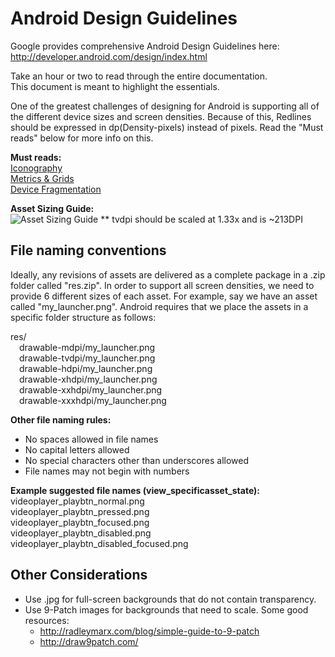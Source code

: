 Android Design Guidelines
===

Google provides comprehensive Android Design Guidelines here:  
http://developer.android.com/design/index.html

Take an hour or two to read through the entire documentation.  
This document is meant to highlight the essentials.  

One of the greatest challenges of designing for Android is supporting all of the 
different device sizes and screen densities.  Because of this, Redlines should be 
expressed in dp(Density-pixels) instead of pixels.  Read the "Must reads" below
for more info on this.

**Must reads:**  
[Iconography](http://developer.android.com/design/style/iconography.html)  
[Metrics & Grids](http://developer.android.com/design/style/metrics-grids.html)  
[Device Fragmentation](http://developer.android.com/about/dashboards/index.html)  
  
**Asset Sizing Guide:**  
![Asset Sizing Guide](http://developer.android.com/design/media/devices_displays_density@2x.png "Asset Sizing Guide")
** tvdpi should be scaled at 1.33x and is ~213DPI


File naming conventions
---------------------

Ideally, any revisions of assets are delivered as a complete package in a .zip 
folder called "res.zip".  In order to support all screen densities, we need to 
provide 6 different sizes of each asset.  For example, say we have an asset
called "my_launcher.png".  Android requires that we place the assets in a 
specific folder structure as follows:

res/  
&ensp;&ensp;drawable-mdpi/my_launcher.png  
&ensp;&ensp;drawable-tvdpi/my_launcher.png  
&ensp;&ensp;drawable-hdpi/my_launcher.png  
&ensp;&ensp;drawable-xhdpi/my_launcher.png  
&ensp;&ensp;drawable-xxhdpi/my_launcher.png  
&ensp;&ensp;drawable-xxxhdpi/my_launcher.png  
	
**Other file naming rules:**  
* No spaces allowed in file names
* No capital letters allowed
* No special characters other than underscores allowed
* File names may not begin with numbers

**Example suggested file names (view_specificasset_state):**  
videoplayer_playbtn_normal.png  
videoplayer_playbtn_pressed.png  
videoplayer_playbtn_focused.png  
videoplayer_playbtn_disabled.png  
videoplayer_playbtn_disabled_focused.png  


Other Considerations
---------------------
* Use .jpg for full-screen backgrounds that do not contain transparency.
* Use 9-Patch images for backgrounds that need to scale.  Some good resources: 
	- http://radleymarx.com/blog/simple-guide-to-9-patch
	- http://draw9patch.com/

